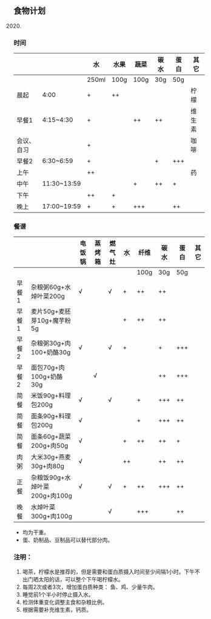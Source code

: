 ## 食物计划
2020.

### 时间
| | | 水 | 水果 | 蔬菜 | 碳水 | 蛋白 | 其它 |
| --- |--- |--- |--- |--- |--- |--- |--- |
|  |  | 250ml | 100g | 100g | 30g | 50g |  |
| 晨起 | 4:00 | + | ++ | | | | 柠檬 |
| 早餐1 | 4:15~4:30 | + |  | ++ | ++ | | 维生素 |
| 会议、自习 |  | + |  | | | | 咖啡 |
| 早餐2 | 6:30~6:59 | + |  | | + | +++ |  |
| 上午 |  | ++ |  | | | | 药 |
| 中午 | 11:30~13:59 | |  | + | ++ | + | |
| 下午 | | ++ | + | | | | |
| 晚上 | 17:00~19:59 | + | + | +++ | | ++ | |

### 餐谱
| | | 电饭锅 | 蒸烤箱 | 燃气灶 | 水 | 纤维 | 碳水 | 蛋白 | 其它 |
| --- |--- |--- |--- |--- |--- |--- | --- | --- | --- |
| | |  |  |  |  | 100g | 30g | 50g |  |
| 早餐1 | 杂粮粥60g+水焯叶菜200g | √ |  | √ | + | ++ | ++ |  | |
| 早餐1 | 麦片50g+麦胚芽10g+魔芋粉5g |  |  |  | + | ++ | ++ | | |
| 早餐2 | 杂粮粥30g+肉100+奶酪30g | √ |  | √ | + | | + | +++ | |
| 早餐2 | 面包70g+肉100g+奶酪30g |  | √ |  |  | | ++ | +++ | |
| 简餐 | 米饭90g+料理包200g | √ |  | √ | | + | +++ | ++ | |
| 简餐 | 面条90g+料理包200g | √ |  |  | | + | +++ | ++ | |
| 简餐 | 面条60g+蔬菜200g+肉50g | √ |  |  | + | ++ | ++ | + | |
| 肉粥 | 大米30g+燕麦30g+肉80g | √ |  |  | ++ |  | ++ | ++ | |
| 正餐 | 杂粮饭90g+水焯叶菜200g+肉100g | √ |  | √ | + | ++ | +++ | ++ | |
| 晚餐 | 水焯叶菜300g+肉100g |  |  | √ |  | +++ |  | ++ | |

- 均为干重。
- 蛋、奶制品、豆制品可以替代部分肉。


### 注明： 

1. 喝茶，柠檬水是推荐的，但是需要和蛋白质摄入时间至少间隔1小时。下午不出门晒太阳的话，可以整个下午喝柠檬水。
2. 每周2次或者3次，增加蛋白质种类： 鱼、鸡、少量牛肉。
3. 睡觉前1个半小时停止摄入水。
4. 检测体重变化调整主食和杂粮比例。
5. 根据需要补充维生素，钙质。